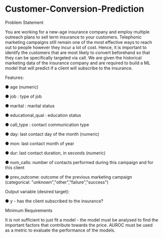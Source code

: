 # Customer-Conversion-Prediction

Problem Statement

You are working for a new-age insurance company and employ multiple outreach plans to sell term insurance to your customers. Telephonic marketing campaigns still remain one of the most effective ways to reach out to people however they incur a lot of cost. Hence, it is important to identify the customers that are most likely to convert beforehand so that they can be specifically targeted via call. We are given the historical marketing data of the insurance company and are
required to build a ML model that will predict if a client will subscribe to the insurance.

Features:

● age (numeric)

● job : type of job

● marital : marital status

● educational_qual : education status

● call_type : contact communication type

● day: last contact day of the month (numeric)

● mon: last contact month of year

● dur: last contact duration, in seconds (numeric)

● num_calls: number of contacts performed during this campaign and for this client

● prev_outcome: outcome of the previous marketing campaign (categorical: "unknown","other","failure","success") 

Output variable (desired target):

● y - has the client subscribed to the insurance?

Minimum Requirements

It is not sufficient to just fit a model - the model must be analysed to find the important factors that contribute towards the price. AUROC must be used as a metric to evaluate the performance of the models.
